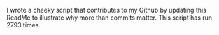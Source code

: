 I wrote a cheeky script that contributes to my Github by updating this ReadMe to illustrate why more than commits matter. This script has run 2793 times.